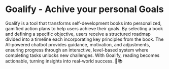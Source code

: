 # Goalify - Achive your personal Goals

Goalify is a tool that transforms self-development books into personalized, gamified action plans to help users achieve their goals. By selecting a book and defining a specific objective, users receive a structured roadmap divided into a timeline each incorporating key principles from the book. The AI-powered chatbot provides guidance, motivation, and adjustments, ensuring progress through an interactive, level-based system where completing tasks unlocks new challenges. With Goalify, reading becomes actionable, turning insights into real-world success. 🚀📚
